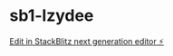 # sb1-lzydee

[Edit in StackBlitz next generation editor ⚡️](https://stackblitz.com/~/github.com/SoumareHarona/sb1-lzydee)